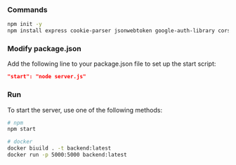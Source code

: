 

### Commands
```bash
npm init -y
npm install express cookie-parser jsonwebtoken google-auth-library cors axios
```

### Modify package.json
Add the following line to your package.json file to set up the start script:
```json
"start": "node server.js"
```


### Run
To start the server, use one of the following methods:
```bash
# npm
npm start

# docker
docker biuild . -t backend:latest 
docker run -p 5000:5000 backend:latest
```